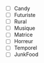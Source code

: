 - [ ] Candy
- [ ] Futuriste
- [ ] Rural
- [ ] Musique
- [ ] Matrice
- [ ] Horreur
- [ ] Temporel
- [ ] JunkFood

